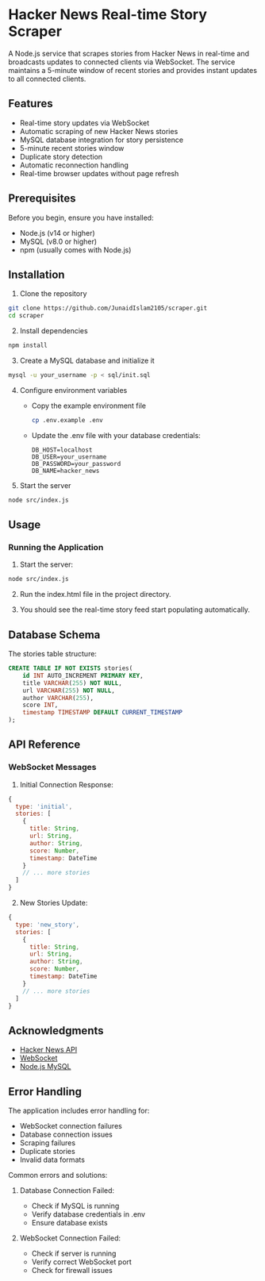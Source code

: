 # Hacker News Real-time Story Scraper

A Node.js service that scrapes stories from Hacker News in real-time and broadcasts updates to connected clients via WebSocket. The service maintains a 5-minute window of recent stories and provides instant updates to all connected clients.

## Features

- Real-time story updates via WebSocket
- Automatic scraping of new Hacker News stories
- MySQL database integration for story persistence
- 5-minute recent stories window
- Duplicate story detection
- Automatic reconnection handling
- Real-time browser updates without page refresh

## Prerequisites

Before you begin, ensure you have installed:
- Node.js (v14 or higher)
- MySQL (v8.0 or higher)
- npm (usually comes with Node.js)

## Installation

1. Clone the repository
```bash
git clone https://github.com/JunaidIslam2105/scraper.git
cd scraper
```

2. Install dependencies
```bash
npm install
```

3. Create a MySQL database and initialize it
```bash
mysql -u your_username -p < sql/init.sql
```

4. Configure environment variables
   - Copy the example environment file
     ```bash
     cp .env.example .env
     ```
   - Update the .env file with your database credentials:
     ```
     DB_HOST=localhost
     DB_USER=your_username
     DB_PASSWORD=your_password
     DB_NAME=hacker_news
     ```

5. Start the server
```bash
node src/index.js
```

## Usage

### Running the Application

1. Start the server:
```bash
node src/index.js
```

2. Run the index.html file in the project directory.


3. You should see the real-time story feed start populating automatically.

## Database Schema

The stories table structure:

```sql
CREATE TABLE IF NOT EXISTS stories(
    id INT AUTO_INCREMENT PRIMARY KEY,
    title VARCHAR(255) NOT NULL,
    url VARCHAR(255) NOT NULL,
    author VARCHAR(255),
    score INT,
    timestamp TIMESTAMP DEFAULT CURRENT_TIMESTAMP
);
```

## API Reference

### WebSocket Messages

1. Initial Connection Response:
```javascript
{
  type: 'initial',
  stories: [
    {
      title: String,
      url: String,
      author: String,
      score: Number,
      timestamp: DateTime
    }
    // ... more stories
  ]
}
```

2. New Stories Update:
```javascript
{
  type: 'new_story',
  stories: [
    {
      title: String,
      url: String,
      author: String,
      score: Number,
      timestamp: DateTime
    }
    // ... more stories
  ]
}
```

## Acknowledgments

- [Hacker News API](https://github.com/HackerNews/API)
- [WebSocket](https://github.com/websockets/ws)
- [Node.js MySQL](https://github.com/mysqljs/mysql)

## Error Handling

The application includes error handling for:
- WebSocket connection failures
- Database connection issues
- Scraping failures
- Duplicate stories
- Invalid data formats

Common errors and solutions:

1. Database Connection Failed:
   - Check if MySQL is running
   - Verify database credentials in .env
   - Ensure database exists

2. WebSocket Connection Failed:
   - Check if server is running
   - Verify correct WebSocket port
   - Check for firewall issues

